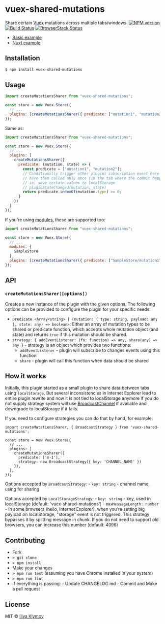 # vuex-shared-mutations

Share certain [Vuex](http://vuex.vuejs.org/) mutations across multiple tabs/windows. [![NPM version](https://img.shields.io/npm/v/vuex-shared-mutations.svg?style=flat-square)](https://www.npmjs.com/package/vuex-shared-mutations) [![Build Status](https://img.shields.io/travis/xanf/vuex-shared-mutations.svg?style=flat-square)](https://travis-ci.org/xanf/vuex-shared-mutations) [![BrowserStack Status](https://www.browserstack.com/automate/badge.svg?badge_key=eDZyK0F0MlE1RzJuRHJHYVZLYWJIZ0JWdnNxdDM0M256dm1DMVBSVUd5bz0tLUhYN3FteXkvaDROSmtSbmZZREFiYnc9PQ==--9fd2deea21df436f47ded98bcd65032e88012900)](https://www.browserstack.com/automate/public-build/eDZyK0F0MlE1RzJuRHJHYVZLYWJIZ0JWdnNxdDM0M256dm1DMVBSVUd5bz0tLUhYN3FteXkvaDROSmtSbmZZREFiYnc9PQ==--9fd2deea21df436f47ded98bcd65032e88012900)

- [Basic example](https://qk441m1kmq.codesandbox.io/)
- [Nuxt example](https://98qn583znp.sse.codesandbox.io/)

## Installation

```bash
$ npm install vuex-shared-mutations
```

## Usage

```js
import createMutationsSharer from "vuex-shared-mutations";

const store = new Vuex.Store({
  // ...
  plugins: [createMutationsSharer({ predicate: ["mutation1", "mutation2"] })]
});
```

Same as:

```js
import createMutationsSharer from "vuex-shared-mutations";

const store = new Vuex.Store({
  // ...
  plugins: [
    createMutationsSharer({
      predicate: (mutation, state) => {
        const predicate = ["mutation1", "mutation2"];
        // Conditionally trigger other plugins subscription event here to
        // have them called only once (in the tab where the commit happened)
        // ie. save certain values to localStorage
        // pluginStateChanged(mutation, state)
        return predicate.indexOf(mutation.type) >= 0;
      }
    })
  ]
});
```

If you're using [modules](https://vuex.vuejs.org/guide/modules.html), these are supported too:

```js
import createMutationsSharer from "vuex-shared-mutations";

const store = new Vuex.Store({
  // ...
  modules: {
    SampleStore
  },
  plugins: [createMutationsSharer({ predicate: ["SampleStore/mutation1", "SampleStore/mutation2"] })]
});
```

## API

### `createMutationsSharer([options])`

Creates a new instance of the plugin with the given options. The following options
can be provided to configure the plugin for your specific needs:

- `predicate <Array<string> | (mutation: { type: string, payload: any }, state: any) => boolean>`: Either an array of mutation types to be shared or predicate function, which accepts whole mutation object (and state) and returns `true` if this mutation should be shared.
- `strategy: { addEventListener: (fn: function) => any, share(any) => any }` - strategy is an object which provides two functions:
  - `addEventListener` - plugin will subscribe to changes events using this function
  - `share` - plugin will call this function when data should be shared

## How it works

Initially, this plugin started as a small plugin to share data between tabs using `localStorage`. But several inconsistencies in Internet Explorer lead to entire plugin rewrite and now it is not tied to localStorage anymore
If you do not supply strategy system will use [BroadcastChannel](https://developer.mozilla.org/en-US/docs/Web/API/BroadcastChannel) if available and downgrade to localStorage if it fails.

If you need to configure strategies you can do that by hand, for example:

```
import createMutationsSharer, { BroadcastStrategy } from 'vuex-shared-mutations';

const store = new Vuex.Store({
  // ...
  plugins: [
    createMutationsSharer({
      predicate: ['m-1'],
      strategy: new BroadcastStrategy({ key: 'CHANNEL_NAME' })
    }),
  ],
});
```

Options accepted by `BroadcastStrategy`: - `key: string` - channel name, using for sharing

Options accepted by `LocalStorageStrategy`: - `key: string` - key, used in localStorage (default: 'vuex-shared-mutations') - `maxMessageLength: number` - In some browsers (hello, Internet Explorer), when you're setting big payload on localStorage, "storage" event is not triggered. This strategy bypasses it by splitting message in chunk. If you do not need to support old browsers, you can increase this number (default: 4096)

## Contributing

- Fork
- `> git clone`
- `> npm install`
- Make your changes
- `> npm run test` (assuming you have Chrome installed in your system)
- `> npm run lint`
- If everything is passing: - Update CHANGELOG.md - Commit and Make a pull request

## License

MIT © [Illya Klymov](https://github.com/xanf)
